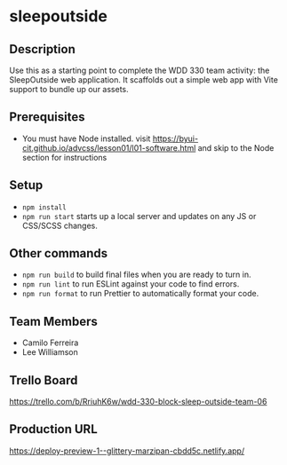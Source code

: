 # sleepoutside

## Description

Use this as a starting point to complete the WDD 330 team activity: the SleepOutside web application. It scaffolds out a simple web app with Vite support to bundle up our assets.

## Prerequisites

- You must have Node installed. visit https://byui-cit.github.io/advcss/lesson01/l01-software.html and skip to the Node section for instructions

## Setup

- `npm install`
- `npm run start` starts up a local server and updates on any JS or CSS/SCSS changes.

## Other commands

- `npm run build` to build final files when you are ready to turn in.
- `npm run lint` to run ESLint against your code to find errors.
- `npm run format` to run Prettier to automatically format your code.

## Team Members

- Camilo Ferreira
- Lee Williamson

## Trello Board

https://trello.com/b/RriuhK6w/wdd-330-block-sleep-outside-team-06

## Production URL

https://deploy-preview-1--glittery-marzipan-cbdd5c.netlify.app/